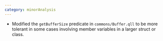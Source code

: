 ```yaml
---
category: minorAnalysis
---
```

* Modified the `getBufferSize` predicate in `commons/Buffer.qll` to be more tolerant in some cases involving member variables in a larger struct or class.

